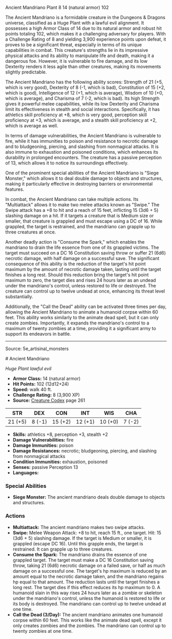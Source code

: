 <MonsterName/>Ancient Mandriano</MonsterName>
<CreatureType/>Plant</CreatureType>
<CR/>8</CR>
<AC/>14 (natural armor)</AC>
<HP/>102</HP>
<summary>The Ancient Mandriano is a formidable creature in the Dungeons & Dragons universe, classified as a Huge Plant with a lawful evil alignment. It possesses a high Armor Class of 14 due to its natural armor and robust hit points totaling 102, which makes it a challenging adversary for players. With a Challenge Rating of 8 and yielding 3,900 experience points upon defeat, it proves to be a significant threat, especially in terms of its unique capabilities in combat. This creature's strengths lie in its impressive physical attacks and its ability to manipulate life and death, making it a dangerous foe. However, it is vulnerable to fire damage, and its low Dexterity renders it less agile than other creatures, making its movements slightly predictable.</summary>

<detail>

The Ancient Mandriano has the following ability scores: Strength of 21 (+5, which is very good), Dexterity of 8 (-1, which is bad), Constitution of 15 (+2, which is good), Intelligence of 12 (+1, which is average), Wisdom of 10 (+0, which is average), and Charisma of 7 (-2, which is bad). Its high Strength gives it powerful melee capabilities, while its low Dexterity and Charisma limit its effectiveness in stealth and social interactions. Specifically, it has athletics skill proficiency at +8, which is very good, perception skill proficiency at +3, which is average, and a stealth skill proficiency at +2, which is average as well.

In terms of damage vulnerabilities, the Ancient Mandriano is vulnerable to fire, while it has immunities to poison and resistance to necrotic damage and to bludgeoning, piercing, and slashing from nonmagical attacks. It is also immune to exhaustion and poisoned conditions, which enhances its durability in prolonged encounters. The creature has a passive perception of 13, which allows it to notice its surroundings effectively.

One of the prominent special abilities of the Ancient Mandriano is "Siege Monster," which allows it to deal double damage to objects and structures, making it particularly effective in destroying barriers or environmental features.

In combat, the Ancient Mandriano can take multiple actions. Its "Multiattack" allows it to make two melee attacks known as "Swipe." The Swipe attack has a +8 to hit and a reach of 15 feet, inflicting 15 (3d6 + 5) slashing damage on a hit. If it targets a creature that is Medium size or smaller, that creature is grappled and must escape using a DC of 16. While grappled, the target is restrained, and the mandriano can grapple up to three creatures at once.

Another deadly action is "Consume the Spark," which enables the mandriano to drain the life essence from one of its grappled victims. The target must succeed on a DC 16 Constitution saving throw or suffer 21 (6d6) necrotic damage, with half damage on a successful save. The significant consequence of this ability is the reduction of the target's hit point maximum by the amount of necrotic damage taken, lasting until the target finishes a long rest. Should this reduction bring the target's hit point maximum to zero, the target dies and rises 24 hours later as an undead under the mandriano's control, unless restored to life or destroyed. The creature can control up to twelve undead at once, enhancing its threat level substantially.

Additionally, the "Call the Dead" ability can be activated three times per day, allowing the Ancient Mandriano to animate a humanoid corpse within 60 feet. This ability works similarly to the animate dead spell, but it can only create zombies. Importantly, it expands the mandriano's control to a maximum of twenty zombies at a time, providing it a significant army to support its endeavors in battle.</detail>



---

Source: 5e_artisinal_monsters

<statblock>
# Ancient Mandriano

*Huge* *Plant* *lawful evil*

- **Armor Class:** 14 (natural armor)
- **Hit Points:** 102 (12d12+24)
- **Speed:** walk 40 ft.
- **Challenge Rating:** 8 (3,900 XP)
- **Source:** [Creature Codex](https://koboldpress.com/kpstore/product/creature-codex-for-5th-edition-dnd) page 261

| STR | DEX | CON | INT | WIS | CHA |
| --- | --- | --- | --- | --- | --- |
| 21 (+5) | 8 (-1) | 15 (+2) | 12 (+1) | 10 (+0) | 7 (-2) |

- **Skills:** athletics +8, perception +3, stealth +2
- **Damage Vulnerabilities:** fire
- **Damage Immunities:** poison
- **Damage Resistances:** necrotic; bludgeoning, piercing, and slashing from nonmagical attacks
- **Condition Immunities:** exhaustion, poisoned
- **Senses:** passive Perception 13
- **Languages:** 

### Special Abilities

- **Siege Monster:** The ancient mandriano deals double damage to objects and structures.

### Actions

- **Multiattack:** The ancient mandriano makes two swipe attacks.
- **Swipe:** Melee Weapon Attack: +8 to hit, reach 15 ft., one target. Hit: 15 (3d6 + 5) slashing damage. If the target is Medium or smaller, it is grappled (escape DC 16). Until this grapple ends, the target is restrained. It can grapple up to three creatures.
- **Consume the Spark:** The mandriano drains the essence of one grappled target. The target must make a DC 16 Constitution saving throw, taking 21 (6d6) necrotic damage on a failed save, or half as much damage on a successful one. The target's hp maximum is reduced by an amount equal to the necrotic damage taken, and the mandriano regains hp equal to that amount. The reduction lasts until the target finishes a long rest. The target dies if this effect reduces its hp maximum to 0. A humanoid slain in this way rises 24 hours later as a zombie or skeleton under the mandriano's control, unless the humanoid is restored to life or its body is destroyed. The mandriano can control up to twelve undead at one time.
- **Call the Dead (3/Day):** The ancient mandriano animates one humanoid corpse within 60 feet. This works like the animate dead spell, except it only creates zombies and the zombies. The mandriano can control up to twenty zombies at one time.


</statblock>


